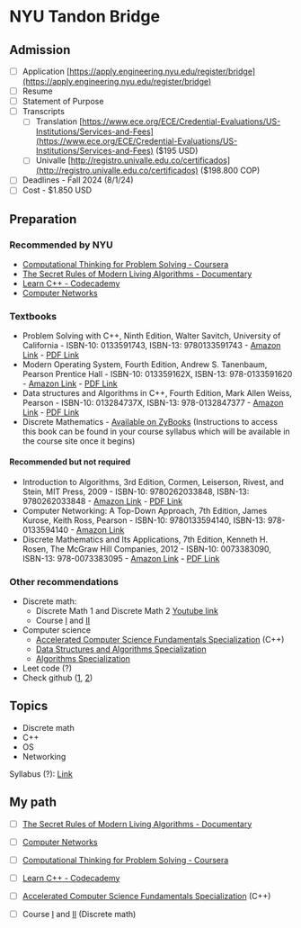 # NYU Tandon Bridge

## Admission

* [ ] Application [https://apply.engineering.nyu.edu/register/bridge](https://apply.engineering.nyu.edu/register/bridge)
* [ ] Resume
* [ ] Statement of Purpose
* [ ] Transcripts
  * [ ] Translation [https://www.ece.org/ECE/Credential-Evaluations/US-Institutions/Services-and-Fees](https://www.ece.org/ECE/Credential-Evaluations/US-Institutions/Services-and-Fees) ($195 USD)
  * [ ] Univalle [http://registro.univalle.edu.co/certificados](http://registro.univalle.edu.co/certificados) ($198.800 COP)
* [ ] Deadlines - Fall 2024 (8/1/24)&#x20;
* [ ] Cost - $1.850 USD

## Preparation

### Recommended by NYU

* [Computational Thinking for Problem Solving - Coursera](https://www.coursera.org/learn/computational-thinking-problem-solving)
* [The Secret Rules of Modern Living Algorithms - Documentary](https://www.youtube.com/watch?v=kiFfp-HAu64)&#x20;
* [Learn C++ - Codecademy](https://www.codecademy.com/learn/learn-c-plus-plus)
* [Computer Networks](https://www.youtube.com/watch?v=3QhU9jd03a0)

### Textbooks

* Problem Solving with C++, Ninth Edition, Walter Savitch, University of California - ISBN-10: 0133591743, ISBN-13: 9780133591743 - [Amazon Link](https://www.amazon.com/Problem-Solving-9th-Walter-Savitch/dp/0133591743/) - [PDF Link](http://cslabcms.nju.edu.cn/problem\_solving/images/4/46/Problem\_Solving\_with\_C%2B%2B\_\(9th\_Savitch\).pdf)
* Modern Operating System, Fourth Edition, Andrew S. Tanenbaum, Pearson Prentice Hall - ISBN-10: 013359162X, ISBN-13: 978-0133591620 - [Amazon Link](https://www.amazon.com/Modern-Operating-Systems-Andrew-Tanenbaum/dp/013359162X/) - [PDF Link](https://csc-knu.github.io/sys-prog/books/Andrew%20S.%20Tanenbaum%20-%20Modern%20Operating%20Systems.pdf)
* Data structures and Algorithms in C++, Fourth Edition, Mark Allen Weiss, Pearson - ISBN-10: 013284737X, ISBN-13: 978-0132847377 - [Amazon Link](https://www.amazon.com/Data-Structures-Algorithm-Analysis-C/dp/013284737X/) - [PDF Link](https://github.com/pbarhate/books/blob/master/Mark%20Allen%20Weiss%20-%20Data%20Structures%20and%20Algorithm%20Analysis%20in%20C%2B%2B%20\(4th%20Edition\)%20\(2013\)%20\(Pearson\).pdf)
* Discrete Mathematics - [Available on ZyBooks](http://learn.zybooks.com/) (Instructions to access this book can be found in your course syllabus which will be available in the course site once it begins)

#### Recommended but not required

* Introduction to Algorithms, 3rd Edition, Cormen, Leiserson, Rivest, and Stein, MIT Press, 2009 - ISBN-10: 9780262033848, ISBN-13: 9780262033848 - [Amazon Link](https://www.amazon.com/Introduction-Algorithms-3rd-MIT-Press/dp/0262033844) - [PDF Link](https://edutechlearners.com/download/Introduction\_to\_algorithms-3rd%20Edition.pdf)
* Computer Networking: A Top-Down Approach, 7th Edition, James Kurose, Keith Ross, Pearson - ISBN-10: 9780133594140, ISBN-13: 978-0133594140 - [Amazon Link](https://www.amazon.com/Computer-Networking-Top-Down-Approach-7th/dp/0133594149)
* Discrete Mathematics and Its Applications, 7th Edition, Kenneth H. Rosen, The McGraw Hill Companies, 2012 - ISBN-10: 0073383090, ISBN-13: 978-0073383095 - [Amazon Link](https://www.amazon.com/Discrete-Mathematics-Its-Applications-Seventh/dp/0073383090) - [PDF Link](https://drive.google.com/file/d/0B073BLiAJ6\_gSzYyR1lBMDlfaGc/view?resourcekey=0-bjzV-nJxf-bRCap9m8ZwEg)

### Other recommendations

* Discrete math:
  * Discrete Math 1 and Discrete Math 2 [Youtube link](https://www.youtube.com/c/Trevtutor/playlists)
  * Course [I](https://www.youtube.com/watch?v=A3Ffwsnad0k\&list=PLl-gb0E4MII28GykmtuBXNUNoej-vY5Rz) and [II](https://www.youtube.com/watch?v=spEjNcd37IQ\&list=PLl-gb0E4MII0sGLCJeqDB3y63HZ6lM5LJ)
* Computer science
  * [Accelerated Computer Science Fundamentals Specialization](https://www.coursera.org/specializations/cs-fundamentals) (C++)
  * [Data Structures and Algorithms Specialization](https://www.coursera.org/specializations/data-structures-algorithms)
  * [Algorithms Specialization](https://www.coursera.org/specializations/algorithms)
* Leet code (?)
* Check github ([1](https://github.com/alexypdu/nyu-tandon-bridge-winter-2021), [2](https://github.com/saraaahh63/NYU-Tandon-Bridge-2021))

## Topics

* Discrete math
* C++
* OS
* Networking

Syllabus (?): [Link](https://www.reddit.com/r/NYUBridgeToTandon/comments/vguicj/what\_to\_expect\_in\_nyu\_bridge\_to\_tandon/?rdt=36649)

## My path

* [ ] [The Secret Rules of Modern Living Algorithms - Documentary](https://www.youtube.com/watch?v=kiFfp-HAu64)&#x20;
* [ ] [Computer Networks](https://www.youtube.com/watch?v=3QhU9jd03a0)
* [ ] [Computational Thinking for Problem Solving - Coursera](https://www.coursera.org/learn/computational-thinking-problem-solving)
* [ ] [Learn C++ - Codecademy](https://www.codecademy.com/learn/learn-c-plus-plus)
* [ ] [Accelerated Computer Science Fundamentals Specialization](https://www.coursera.org/specializations/cs-fundamentals) (C++)
* [ ] Course [I](https://www.youtube.com/watch?v=A3Ffwsnad0k\&list=PLl-gb0E4MII28GykmtuBXNUNoej-vY5Rz) and [II](https://www.youtube.com/watch?v=spEjNcd37IQ\&list=PLl-gb0E4MII0sGLCJeqDB3y63HZ6lM5LJ) (Discrete math)

